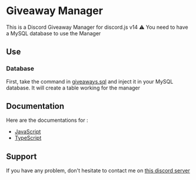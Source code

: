 # Giveaway Manager

This is a Discord Giveaway Manager for discord.js v14
:warning: You need to have a MySQL database to use the Manager

## Use

### Database

First, take the command in [giveaways.sql](./giveaways.sql) and inject it in your MySQL database.
It will create a table working for the manager

## Documentation

Here are the documentations for :

-   [JavaScript](./docJS.md)
-   [TypeScript](./docTS.md)

## Support

If you have any problem, don't hesitate to contact me on [this discord server](https://discord.gg/fHyN5w84g6)
